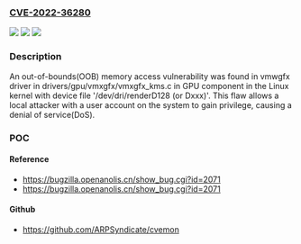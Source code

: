 ### [CVE-2022-36280](https://cve.mitre.org/cgi-bin/cvename.cgi?name=CVE-2022-36280)
![](https://img.shields.io/static/v1?label=Product&message=kernel&color=blue)
![](https://img.shields.io/static/v1?label=Version&message=5.13.0-52%3E%3D%20v3.2-rc1%20&color=brighgreen)
![](https://img.shields.io/static/v1?label=Vulnerability&message=CWE-120%20Buffer%20Overflow&color=brighgreen)

### Description

An out-of-bounds(OOB) memory access vulnerability was found in vmwgfx driver in drivers/gpu/vmxgfx/vmxgfx_kms.c in GPU component in the Linux kernel with device file '/dev/dri/renderD128 (or Dxxx)'. This flaw allows a local attacker with a user account on the system to gain privilege, causing a denial of service(DoS).

### POC

#### Reference
- https://bugzilla.openanolis.cn/show_bug.cgi?id=2071
- https://bugzilla.openanolis.cn/show_bug.cgi?id=2071

#### Github
- https://github.com/ARPSyndicate/cvemon


